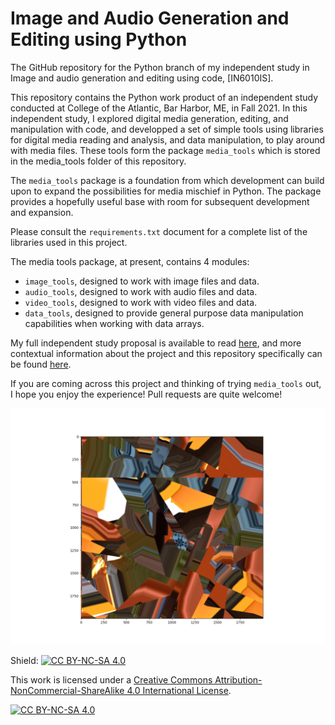 # Image and Audio Generation and Editing using Python
The GitHub repository for the Python branch of my independent study in Image and audio generation and editing using code, [IN6010IS].

This repository contains the Python work product of an independent study conducted at College of the Atlantic, Bar Harbor,
ME, in Fall 2021. In this independent study, I explored digital media generation, editing, and manipulation with code, and
developped a set of simple tools using libraries for digital media reading and analysis, and data manipulation, to play 
around with media files. These tools form the package `media_tools` which is stored in the media_tools folder of this repository. 

The `media_tools` package is a foundation from which development can build upon to expand the possibilities for media mischief 
in Python. The package provides a hopefully useful base with room for subsequent development and expansion.

Please consult the `requirements.txt` document for a complete list of the libraries used in this project. 

The media tools package, at present, contains 4 modules:
- `image_tools`, designed to work with image files and data.
- `audio_tools`, designed to work with audio files and data.
- `video_tools`, designed to work with video files and data.
- `data_tools`, designed to provide general purpose data manipulation capabilities when working with data arrays.

My full independent study proposal is available to read [here](project_documentation/Fall%202021%20Independent%20Study%20Proposal%20Phileas.pdf),
and more contextual information about the project and this repository specifically can be found [here](project_documentation/General_Independent_Study_Notebook.ipynb).

If you are coming across this project and thinking of trying `media_tools` out, I hope you enjoy the experience! Pull requests
are quite welcome! 

![](image_messed_with.png)

Shield: [![CC BY-NC-SA 4.0][cc-by-nc-sa-shield]][cc-by-nc-sa]

This work is licensed under a
[Creative Commons Attribution-NonCommercial-ShareAlike 4.0 International License][cc-by-nc-sa].

[![CC BY-NC-SA 4.0][cc-by-nc-sa-image]][cc-by-nc-sa]

[cc-by-nc-sa]: http://creativecommons.org/licenses/by-nc-sa/4.0/
[cc-by-nc-sa-image]: https://licensebuttons.net/l/by-nc-sa/4.0/88x31.png
[cc-by-nc-sa-shield]: https://img.shields.io/badge/License-CC%20BY--NC--SA%204.0-lightgrey.svg
